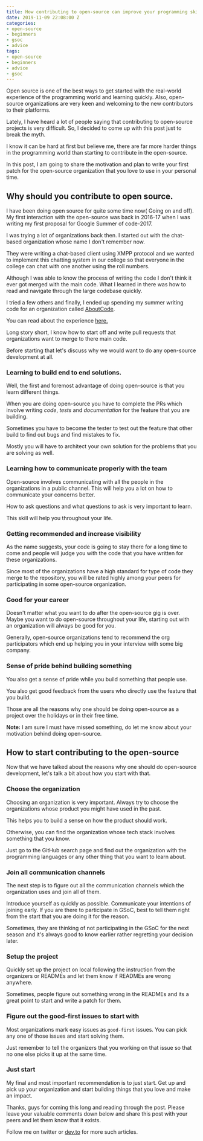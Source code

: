 ```yaml
---
title: How contributing to open-source can improve your programming skills
date: 2019-11-09 22:08:00 Z
categories:
- open-source
- beginners
- gsoc
- advice
tags:
- open-source
- beginners
- advice
- gsoc
---
```


Open source is one of the best ways to get started with the real-world experience of the programming world and learning quickly. Also, open-source organizations are very keen and welcoming to the new contributors to their platforms.

Lately, I have heard a lot of people saying that contributing to open-source projects is very difficult. So, I decided to come up with this post just to break the myth.

I know it can be hard at first but believe me, there are far more harder things in the programming world than starting to contribute in the open-source.

In this post, I am going to share the motivation and plan to write your first patch for the open-source organization that you love to use in your personal time.

## Why should you contribute to open source.

I have been doing open source for quite some time now( Going on and off). My first interaction with the open-source was back in 2016-17 when I was writing my first proposal for Google Summer of code-2017.

I was trying a lot of organizations back then. I started out with the chat-based organization whose name I don't remember now.

They were writing a chat-based client using XMPP protocol and we wanted to implement this chatting system in our college so that everyone in the college can chat with one another using the roll numbers.

Although I was able to know the process of writing the code I don't think it ever got merged with the main code. What I learned in there was how to read and navigate through the large codebase quickly.

I tried a few others and finally, I ended up spending my summer writing code for an organization called [AboutCode](https://www.nexb.com/).

You can read about the experience [here.](https://singh1114.github.io/blog/gsoc_2017/)

Long story short, I know how to start off and write pull requests that organizations want to merge to there main code.

Before starting that let's discuss why we would want to do any open-source development at all.

### Learning to build end to end solutions.

Well, the first and foremost advantage of doing open-source is that you learn different things.

When you are doing open-source you have to complete the PRs which involve writing *code*, *tests* and *documentation* for the feature that you are building.

Sometimes you have to become the tester to test out the feature that other build to find out bugs and find mistakes to fix.

Mostly you will have to architect your own solution for the problems that you are solving as well. 

### Learning how to communicate properly with the team

Open-source involves communicating with all the people in the organizations in a public channel. This will help you a lot on how to communicate your concerns better.

How to ask questions and what questions to ask is very important to learn.

This skill will help you throughout your life.

### Getting recommended and increase visibility

As the name suggests, your code is going to stay there for a long time to come and people will judge you with the code that you have written for these organizations.

Since most of the organizations have a high standard for type of code they merge to the repository, you will be rated highly among your peers for participating in some open-source organization.

### Good for your career

Doesn't matter what you want to do after the open-source gig is over. Maybe you want to do open-source throughout your life, starting out with an organization will always be good for you.

Generally, open-source organizations tend to recommend the org participators which end up helping you in your interview with some big company.

### Sense of pride behind building something

You also get a sense of pride while you build something that people use.

You also get good feedback from the users who directly use the feature that you build.

Those are all the reasons why one should be doing open-source as a project over the holidays or in their free time.

**Note:** I am sure I must have missed something, do let me know about your motivation behind doing open-source.

## How to start contributing to the open-source

Now that we have talked about the reasons why one should do open-source development, let's talk a bit about how you start with that.

### Choose the organization

Choosing an organization is very important. Always try to choose the organizations whose product you might have used in the past.

This helps you to build a sense on how the product should work.

Otherwise, you can find the organization whose tech stack involves something that you know.

Just go to the GitHub search page and find out the organization with the programming languages or any other thing that you want to learn about.

### Join all communication channels

The next step is to figure out all the communication channels which the organization uses and join all of them.

Introduce yourself as quickly as possible. Communicate your intentions of joining early. If you are there to participate in GSoC, best to tell them right from the start that you are doing it for the reason.

Sometimes, they are thinking of not participating in the GSoC for the next season and it's always good to know earlier rather regretting your decision later.

### Setup the project

Quickly set up the project on local following the instruction from the organizers or READMEs and let them know if READMEs are wrong anywhere.

Sometimes, people figure out something wrong in the READMEs and its a great point to start and write a patch for them.

### Figure out the good-first issues to start with

Most organizations mark easy issues as `good-first` issues. You can pick any one of those issues and start solving them.

Just remember to tell the organizers that you working on that issue so that no one else picks it up at the same time.

### Just start

My final and most important recommendation is to just start. Get up and pick up your organization and start building things that you love and make an impact.

Thanks, guys for coming this long and reading through the post. Please leave your valuable comments down below and share this post with your peers and let them know that it exists.

Follow me on twitter or [dev.to](https://dev.to/singh1114) for more such articles.